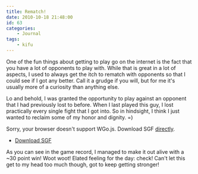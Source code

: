 ```yaml
---
title: Rematch!
date: 2010-10-18 21:48:00
id: 63
categories:
	- Journal
tags:
	- kifu
---
```


One of the fun things about getting to play go on the internet is the fact that you have a lot of opponents to play with. While that is great in a lot of aspects, I used to always get the itch to rematch with opponents so that I could see if I got any better. Call it a grudge if you will, but for me it's usually more of a curiosity than anything else.

Lo and behold, I was granted the opportunity to play against an opponent that I had previously lost to before. When I last played this guy, I lost practically every single fight that I got into. So in hindsight, I think I just wanted to reclaim some of my honor and dignity. =)

<!--more-->

<article>
	<section data-wgo="/kifu/2010/2010.10.18-Rematch.sgf" data-wgo-enablewheel="false" style="width: 100%">
	  <p>Sorry, your browser doesn't support WGo.js. Download SGF <a href="/kifu/2010/2010.10.18-Rematch.sgf">directly</a>.</p>
	</section>
	<div><ul><li><a href="/kifu/2010/2010.10.18-Rematch.sgf">Download SGF</a></li></ul></div>
</article>

As you can see in the game record, I managed to make it out alive with a ~30 point win! Woot woot! Elated feeling for the day: check! Can't let this get to my head too much though, got to keep getting stronger!